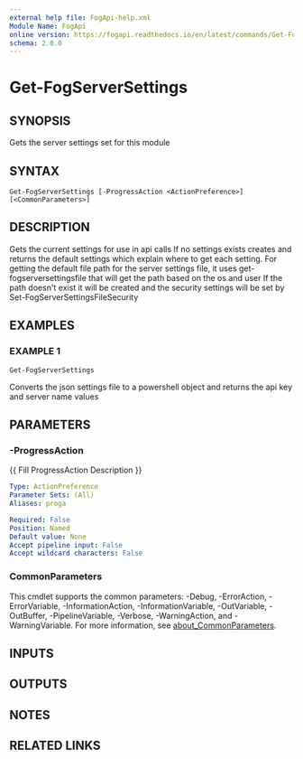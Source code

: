 ```yaml
---
external help file: FogApi-help.xml
Module Name: FogApi
online version: https://fogapi.readthedocs.io/en/latest/commands/Get-FogServerSettings
schema: 2.0.0
---
```


# Get-FogServerSettings

## SYNOPSIS
Gets the server settings set for this module

## SYNTAX

```
Get-FogServerSettings [-ProgressAction <ActionPreference>] [<CommonParameters>]
```

## DESCRIPTION
Gets the current settings for use in api calls
If no settings exists creates and returns the default settings which explain where to get each setting.
For getting the default file path for the server settings file, it uses get-fogserversettingsfile that will get the path based on the os and user
If the path doesn't exist it will be created and the security settings will be set by Set-FogServerSettingsFileSecurity

## EXAMPLES

### EXAMPLE 1
```
Get-FogServerSettings
```

Converts the json settings file to a powershell object
and returns the api key and server name values

## PARAMETERS

### -ProgressAction
{{ Fill ProgressAction Description }}

```yaml
Type: ActionPreference
Parameter Sets: (All)
Aliases: proga

Required: False
Position: Named
Default value: None
Accept pipeline input: False
Accept wildcard characters: False
```

### CommonParameters
This cmdlet supports the common parameters: -Debug, -ErrorAction, -ErrorVariable, -InformationAction, -InformationVariable, -OutVariable, -OutBuffer, -PipelineVariable, -Verbose, -WarningAction, and -WarningVariable. For more information, see [about_CommonParameters](http://go.microsoft.com/fwlink/?LinkID=113216).

## INPUTS

## OUTPUTS

## NOTES

## RELATED LINKS
